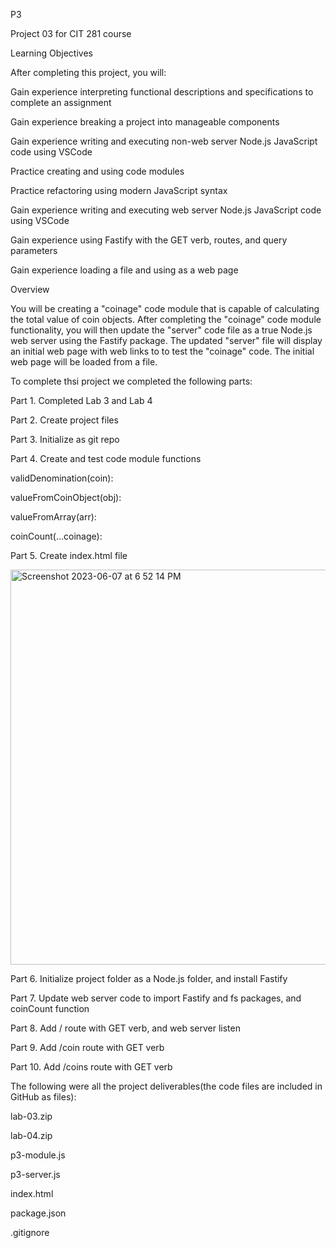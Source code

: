 P3

Project 03 for CIT 281 course

Learning Objectives

After completing this project, you will:

Gain experience interpreting functional descriptions and specifications to complete an assignment

Gain experience breaking a project into manageable components

Gain experience writing and executing non-web server Node.js JavaScript code using VSCode

Practice creating and using code modules

Practice refactoring using modern JavaScript syntax

Gain experience writing and executing web server Node.js JavaScript code using VSCode

Gain experience using Fastify with the GET verb, routes, and query parameters

Gain experience loading a file and using as a web page

Overview

You will be creating a "coinage" code module that is capable of calculating the total value of coin objects. After completing the "coinage" code module functionality, you will then update the "server" code file as a true Node.js web server using the Fastify package. The updated "server" file will display an initial web page with web links to to test the "coinage" code. The initial web page will be loaded from a file.

To complete thsi project we completed the following parts:

Part 1. Completed Lab 3 and Lab 4

Part 2. Create project files

Part 3. Initialize as git repo

Part 4. Create and test code module functions

validDenomination(coin):

valueFromCoinObject(obj):

valueFromArray(arr):

coinCount(...coinage):

Part 5. Create index.html file

<img width="632" alt="Screenshot 2023-06-07 at 6 52 14 PM" src="https://github.com/isigala4/cit281-p3/assets/133719793/7c5d75dd-c8fc-4969-a9cd-594b453901bd">

Part 6. Initialize project folder as a Node.js folder, and install Fastify

Part 7. Update web server code to import Fastify and fs packages, and coinCount function

Part 8. Add / route with GET verb, and web server listen

Part 9. Add /coin route with GET verb

Part 10. Add /coins route with GET verb

The following were all the project deliverables(the code files are included in GitHub as files):

lab-03.zip

lab-04.zip

p3-module.js

p3-server.js

index.html

package.json

.gitignore
